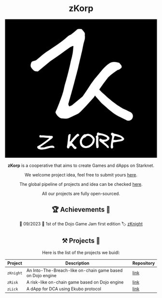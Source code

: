 <div align="center">

# zKorp

<img src="resources/logo.png" >

**zKorp** is a cooperative that aims to create Games and dApps on Starknet.

We welcome project idea, feel free to submit yours [here](https://github.com/orgs/z-korp/discussions/new?category=ideas).

The global pipeline of projects and idea can be checked [here](https://github.com/orgs/z-korp/projects).

All our projects are fully open-sourced.

## 🏆 Achievements 🏅

📅 09/2023 🥇 1st of the Dojo Game Jam first edition 🏷️ [zKnight](https://github.com/z-korp/zknight)

## ⚒️ Projects 🧩

Here is the list of the projects we buidl:

| Project   | Description                     | Repository                                     |
| --------- | ------------------------------- | ---------------------------------------------- |
| `zKnight` | An Into-The-Breach-like on-chain game based on Dojo engine | [link](https://github.com/z-korp/zknight-contracts) |
| `zRisk`   | A risk-like on-chain game based on Dojo engine | [link](https://github.com/z-korp/zrisk-contracts) |
| `zLick`   | A dApp for DCA using Ekubo protocol | [link](https://github.com/z-korp/zmoothie-contracts) |
